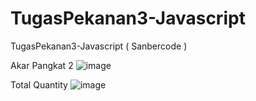 # TugasPekanan3-Javascript
TugasPekanan3-Javascript ( Sanbercode )

Akar Pangkat 2
![image](https://user-images.githubusercontent.com/88923422/216512137-92d8a09a-e9dd-44e1-80df-e31d07a305ec.png)

Total Quantity
![image](https://user-images.githubusercontent.com/88923422/216512292-47601225-570a-4e05-9f57-649eeecdd159.png)
